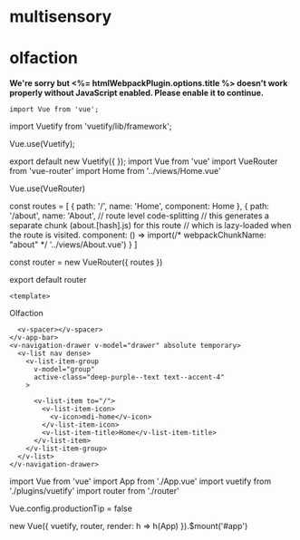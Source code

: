 # multisensory
# olfaction
<!DOCTYPE html>
<html lang="en">
  <head>
    <meta charset="utf-8">
    <meta http-equiv="X-UA-Compatible" content="IE=edge">
    <meta name="viewport" content="width=device-width,initial-scale=1.0">
    <link rel="icon" href="<%= BASE_URL %>favicon.ico">
    <title><%= htmlWebpackPlugin.options.title %></title>
    <link rel="stylesheet" href="https://fonts.googleapis.com/css?family=Roboto:100,300,400,500,700,900">
    <link rel="stylesheet" href="https://cdn.jsdelivr.net/npm/@mdi/font@latest/css/materialdesignicons.min.css">
  </head>
  <body>
    <noscript>
      <strong>We're sorry but <%= htmlWebpackPlugin.options.title %> doesn't work properly without JavaScript enabled. Please enable it to continue.</strong>
    </noscript>
    <div id="app"></div>
    <!-- built files will be auto injected -->
  </body>
</html>

<template>
  <v-container>
    <v-row class="text-center">
      <v-col cols="12">
        <v-img
          :src="require('../assets/logo.svg')"
          class="my-3"
          contain
          height="200"
        />
      </v-col>

      <v-col class="mb-4">
        <h1 class="display-2 font-weight-bold mb-3">
          Welcome to Vuetify
        </h1>

        <p class="subheading font-weight-regular">
          For help and collaboration with other Vuetify developers,
          <br>please join our online
          <a
            href="https://community.vuetifyjs.com"
            target="_blank"
          >Discord Community</a>
        </p>
      </v-col>

      <v-col
        class="mb-5"
        cols="12"
      >
        <h2 class="headline font-weight-bold mb-3">
          What's next?
        </h2>

        <v-row justify="center">
          <a
            v-for="(next, i) in whatsNext"
            :key="i"
            :href="next.href"
            class="subheading mx-3"
            target="_blank"
          >
            {{ next.text }}
          </a>
        </v-row>
      </v-col>

      <v-col
        class="mb-5"
        cols="12"
      >
        <h2 class="headline font-weight-bold mb-3">
          Important Links
        </h2>

        <v-row justify="center">
          <a
            v-for="(link, i) in importantLinks"
            :key="i"
            :href="link.href"
            class="subheading mx-3"
            target="_blank"
          >
            {{ link.text }}
          </a>
        </v-row>
      </v-col>

      <v-col
        class="mb-5"
        cols="12"
      >
        <h2 class="headline font-weight-bold mb-3">
          Ecosystem
        </h2>

        <v-row justify="center">
          <a
            v-for="(eco, i) in ecosystem"
            :key="i"
            :href="eco.href"
            class="subheading mx-3"
            target="_blank"
          >
            {{ eco.text }}
          </a>
        </v-row>
      </v-col>
    </v-row>
  </v-container>
</template>

<script>
  export default {
    name: 'HelloWorld',
    data: () => ({
      ecosystem: [
        {
          text: 'vuetify-loader',
          href: 'https://github.com/vuetifyjs/vuetify-loader',
        },
        {
          text: 'github',
          href: 'https://github.com/vuetifyjs/vuetify',
        },
        {
          text: 'awesome-vuetify',
          href: 'https://github.com/vuetifyjs/awesome-vuetify',
        },
      ],
      importantLinks: [
        {
          text: 'Documentation',
          href: 'https://vuetifyjs.com',
        },
        {
          text: 'Chat',
          href: 'https://community.vuetifyjs.com',
        },
        {
          text: 'Made with Vuetify',
          href: 'https://madewithvuejs.com/vuetify',
        },
        {
          text: 'Twitter',
          href: 'https://twitter.com/vuetifyjs',
        },
        {
          text: 'Articles',
          href: 'https://medium.com/vuetify',
        },
      ],
      whatsNext: [
        {
          text: 'Explore components',
          href: 'https://vuetifyjs.com/components/api-explorer',
        },
        {
          text: 'Select a layout',
          href: 'https://vuetifyjs.com/getting-started/pre-made-layouts',
        },
        {
          text: 'Frequently Asked Questions',
          href: 'https://vuetifyjs.com/getting-started/frequently-asked-questions',
        },
      ],
    }),
  }
</script>
<template>
  <v-container>
    <v-row class="text-center">
      <v-col cols="12">
        <v-img
          :src="require('../assets/logo.svg')"
          class="my-3"
          contain
          height="200"
        />
      </v-col>

      <v-col class="mb-4">
        <h1 class="display-2 font-weight-bold mb-3">
          Home Test
        </h1>

        <p class="subheading font-weight-regular">
          For help and collaboration with other Vuetify developers,
          <br>please join our online
          <a
            href="https://community.vuetifyjs.com"
            target="_blank"
          >Discord Community</a>
        </p>
      </v-col>

      <v-col
        class="mb-5"
        cols="12"
      >
        <h2 class="headline font-weight-bold mb-3">
          What's next?
        </h2>

        <v-row justify="center">
          <a
            v-for="(next, i) in whatsNext"
            :key="i"
            :href="next.href"
            class="subheading mx-3"
            target="_blank"
          >
            {{ next.text }}
          </a>
        </v-row>
      </v-col>

      <v-col
        class="mb-5"
        cols="12"
      >
        <h2 class="headline font-weight-bold mb-3">
          Important Links
        </h2>

        <v-row justify="center">
          <a
            v-for="(link, i) in importantLinks"
            :key="i"
            :href="link.href"
            class="subheading mx-3"
            target="_blank"
          >
            {{ link.text }}
          </a>
        </v-row>
      </v-col>

      <v-col
        class="mb-5"
        cols="12"
      >
        <h2 class="headline font-weight-bold mb-3">
          Ecosystem
        </h2>

        <v-row justify="center">
          <a
            v-for="(eco, i) in ecosystem"
            :key="i"
            :href="eco.href"
            class="subheading mx-3"
            target="_blank"
          >
            {{ eco.text }}
          </a>
        </v-row>
      </v-col>
    </v-row>
  </v-container>
</template>

<script>
  export default {
    name: 'HelloWorld',
    data: () => ({
      
    }),
  }
</script>
    import Vue from 'vue';
import Vuetify from 'vuetify/lib/framework';

Vue.use(Vuetify);

export default new Vuetify({
});
    import Vue from 'vue'
import VueRouter from 'vue-router'
import Home from '../views/Home.vue'

Vue.use(VueRouter)

const routes = [
  {
    path: '/',
    name: 'Home',
    component: Home
  },
  {
    path: '/about',
    name: 'About',
    // route level code-splitting
    // this generates a separate chunk (about.[hash].js) for this route
    // which is lazy-loaded when the route is visited.
    component: () => import(/* webpackChunkName: "about" */ '../views/About.vue')
  }
]

const router = new VueRouter({
  routes
})

export default router
    <template>
  <div class="about">
    <h1>Surveys
   </h1>
  </div>
</template>
    <template>
  <div class="home">
    <img alt="Vue logo" src="../assets/logo.png">
    <HelloWorld msg="Welcome to Your Vue.js App"/>
  </div>
</template>

<script>
// @ is an alias to /src
import HelloWorld from '@/components/HelloWorld.vue'
export default {
  name: 'Home',
  components: {
    HelloWorld
  }
}
</script>
    
    <template>
  <v-app>
    <v-app-bar app dense dark color="blue darken - 3">
      <v-app-bar-nav-icon @click="drawer = true"></v-app-bar-nav-icon>
      <v-toolbar-title>Olfaction</v-toolbar-title>

      <v-spacer></v-spacer>
    </v-app-bar>
    <v-navigation-drawer v-model="drawer" absolute temporary>
      <v-list nav dense>
        <v-list-item-group
          v-model="group"
          active-class="deep-purple--text text--accent-4"
        >
        
          <v-list-item to="/">
            <v-list-item-icon>
              <v-icon>mdi-home</v-icon>
            </v-list-item-icon>
            <v-list-item-title>Home</v-list-item-title>
          </v-list-item>
        </v-list-item-group>
      </v-list>
    </v-navigation-drawer>
  </v-app>
</template>


<script>
export default {
  data() {
    return {
      drawer: false,
      group: null,
    };
  },
};
</script>
    
    
import Vue from 'vue'
import App from './App.vue'
import vuetify from './plugins/vuetify'
import router from './router'

Vue.config.productionTip = false

new Vue({
  vuetify,
  router,
  render: h => h(App)
}).$mount('#app')
